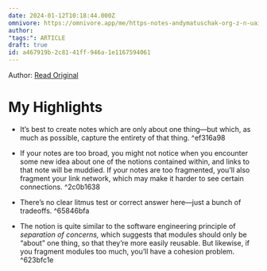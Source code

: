 ```yaml
---
date: 2024-01-12T10:18:44.000Z
omnivore: https://omnivore.app/me/https-notes-andymatuschak-org-z-n-uai-ga-xp-21-eors-er-1-jm-9-y--18cfc0595ea
author: 
"tags:": ARTICLE
draft: true
id: a467919b-2c81-41ff-946a-1e1167594061
---
```


Author: 
[Read Original](https://notes.andymatuschak.org/zNUaiGAXp21eorsER1Jm9yU)

# My Highlights

- It’s best to create notes which are only about one thing—but which, as much as possible, capture the entirety of that thing. ^ef316a98

- If your notes are too broad, you might not notice when you encounter some new idea about one of the notions contained within, and links to that note will be muddied. If your notes are too fragmented, you’ll also fragment your link network, which may make it harder to see certain connections. ^2c0b1638

- There’s no clear litmus test or correct answer here—just a bunch of tradeoffs. ^65846bfa

- The notion is quite similar to the software engineering principle of _separation of concerns,_ which suggests that modules should only be “about” one thing, so that they’re more easily reusable. But likewise, if you fragment modules too much, you’ll have a cohesion problem. ^623bfc1e

